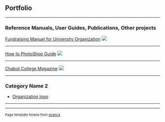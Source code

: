 ## Portfolio

---
### Reference Manuals, User Guides, Publications, Other projects

[Fundraising Manuel for University Organization](/file:///C:/Users/gilly/Downloads/Fundraising%20Operations,%20Policies,%20and%20Code%20Enforcement.pdf)
<img src="images/dummy_thumbnail.jpg?raw=true"/>

---
[How to PhotoShop Guide](/pdf/sample_presentation.pdf)
<img src="images/dummy_thumbnail.jpg?raw=true"/>

---
[Chabot College Magazine](http://example.com/)
<img src="HM.jpg?raw=true"/>

---

### Category Name 2

- [Organization logo](http://example.com/)

---




---
<p style="font-size:11px">Page template forked from <a href="https://github.com/evanca/quick-portfolio">evanca</a></p>
<!-- Remove above link if you don't want to attibute -->
